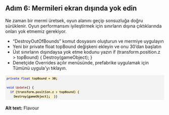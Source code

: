 ## Adım 6: Mermileri ekran dışında yok edin

Ne zaman bir mermi üretsek, oyun alanını geçip sonsuzluğa doğru sürüklenir. Oyun performansını iyileştirmek için sınırların dışına çıktıklarında onları yok etmemiz gerekiyor.

- “DestroyOutOfBounds” komut dosyasını oluşturun ve mermiye uygulayın
- Yeni bir  private float topBound değişkeni ekleyin ve onu 30’dan başlatın
- Üst sınırların dışındaysa yok etme kodunu yazın if (transform.position.z > topBound) { Destroy(gameObject); }
- Denetçide Overrides açılır menüsünde, prefabrike uygulamak için Tümünü uygula'yı tıklayın.

![figures](https://raw.githubusercontent.com/Kodluyoruz/taskforce/main/unity-junior-programmer/destroy-projectiles-offscreen/figures/CWC_A.4.3_image4.png)

**Alt text:** Flavour
